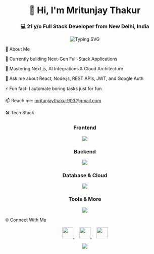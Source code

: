 <h1 align="center">👋 Hi, I'm Mritunjay Thakur</h1> <h3 align="center">💻 21 y/o Full Stack Developer from New Delhi, India</h3><p align="center"> <img src="https://readme-typing-svg.demolab.com?font=Fira+Code&size=22&duration=2800&pause=800&color=4D8CF5&center=true&vCenter=true&width=550&lines=Turning+ideas+into+reality%2C+one+line+of+code+at+a+time" alt="Typing SVG"> </p>
🚀 About Me

🔭 Currently building Next-Gen Full-Stack Applications

🌱 Mastering Next.js, AI Integrations & Cloud Architecture

💬 Ask me about React, Node.js, REST APIs, JWT, and Google Auth

⚡ Fun fact: I automate boring tasks just for fun

📫 Reach me: mritunjaythakur903@gmail.com

🛠️ Tech Stack
<p align="center"> <h3 align="center">Frontend</h3> <p align="center"> <img src="https://skillicons.dev/icons?i=html,css,js,ts,tailwind,bootstrap,react,nextjs,redux" /> </p> <h3 align="center">Backend</h3> <p align="center"> <img src="https://skillicons.dev/icons?i=nodejs,express,nestjs,graphql,flask" /> </p> <h3 align="center">Database & Cloud</h3> <p align="center"> <img src="https://skillicons.dev/icons?i=mongodb,postgres,redis,firebase,aws,vercel" /> </p> <h3 align="center">Tools & More</h3> <p align="center"> <img src="https://skillicons.dev/icons?i=git,github,linux,docker,postman,figma,ai,jwt" /> </p> </p>

🌐 Connect With Me
<p align="center"> <a href="https://www.linkedin.com/in/mritunjay-thakur-jay/" target="_blank"> <img src="https://img.shields.io/badge/LinkedIn-0077B5?style=for-the-badge&logo=linkedin&logoColor=white" height="35"> </a> &nbsp;&nbsp;&nbsp; <a href="https://www.instagram.com/___jaythakur___/" target="_blank"> <img src="https://img.shields.io/badge/Instagram-E4405F?style=for-the-badge&logo=instagram&logoColor=white" height="35"> </a> &nbsp;&nbsp;&nbsp; <a href="mailto:mritunjaythakur903@gmail.com"> <img src="https://img.shields.io/badge/Gmail-D14836?style=for-the-badge&logo=gmail&logoColor=white" height="35"> </a> </p>
<p align="center"> <img src="https://capsule-render.vercel.app/api?type=waving&color=4D8CF5&height=120&section=footer&fontSize=30" /> </div>
